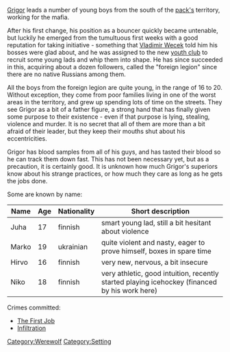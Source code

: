 [Grigor](Grigor "wikilink") leads a number of young boys from the south
of the [pack's](Shadowclaws "wikilink") territory, working for the
mafia.

After his first change, his position as a bouncer quickly became
untenable, but luckily he emerged from the tumultuous first weeks with a
good reputation for taking initiative - something that [Vladimir
Wecek](Vladimir_Wecek "wikilink") told him his bosses were glad about,
and he was assigned to the new [youth club](youth_club "wikilink") to
recruit some young lads and whip them into shape. He has since succeeded
in this, acquiring about a dozen followers, called the "foreign legion"
since there are no native Russians among them.

All the boys from the foreign legion are quite young, in the range of 16
to 20. Without exception, they come from poor families living in one of
the worst areas in the territory, and grew up spending lots of time on
the streets. They see Grigor as a bit of a father figure, a strong hand
that has finally given some purpose to their existence - even if that
purpose is lying, stealing, violence and murder. It is no secret that
all of them are more than a bit afraid of their leader, but they keep
their mouths shut about his eccentricities.

Grigor has blood samples from all of his guys, and has tasted their
blood so he can track them down fast. This has not been necessary yet,
but as a precaution, it is certainly good. It is unknown how much
Grigor's superiors know about his strange practices, or how much they
care as long as he gets the jobs done.

Some are known by
name:

| Name  | Age | Nationality | Short description                                                                             |
| ----- | --- | ----------- | --------------------------------------------------------------------------------------------- |
| Juha  | 17  | finnish     | smart young lad, still a bit hesitant about violence                                          |
| Marko | 19  | ukrainian   | quite violent and nasty, eager to prove himself, boxes in spare time                          |
| Hirvo | 16  | finnish     | very new, nervous, a bit insecure                                                             |
| Niko  | 18  | finnish     | very athletic, good intuition, recently started playing icehockey (financed by his work here) |

Crimes committed:

  - [The First Job](The_First_Job "wikilink")
  - [Infiltration](Infiltration "wikilink")

[Category:Werewolf](Category:Werewolf "wikilink")
[Category:Setting](Category:Setting "wikilink")